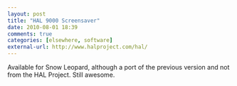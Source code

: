 ```yaml
---
layout: post  
title: "HAL 9000 Screensaver"  
date: 2010-08-01 18:39  
comments: true  
categories: [elsewhere, software]
external-url: http://www.halproject.com/hal/  
---
```


Available for Snow Leopard, although a port of the previous version and not from the HAL Project. Still awesome.
